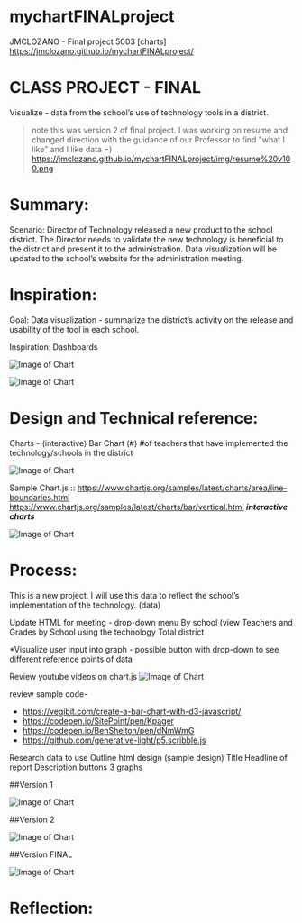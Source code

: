 # mychartFINALproject
JMCLOZANO - Final project 5003 [charts]
https://jmclozano.github.io/mychartFINALproject/

# CLASS PROJECT - FINAL
Visualize - data from the school’s use of technology tools in a district.
> note this was version 2 of final project. I was working on resume and changed direction with the guidance of our Professor to find "what I like" and I like data =) https://jmclozano.github.io/mychartFINALproject/img/resume%20v100.png

# Summary:
Scenario: Director of Technology released a new product to the school district. The Director needs to validate the new technology is beneficial to the district and present it to the administration. Data visualization will be updated to the school’s website for the administration meeting. 

# Inspiration:
Goal: Data visualization - summarize the district’s activity on the release and usability of the tool in each school. 

Inspiration: Dashboards

![Image of Chart](https://jmclozano.github.io/mychartFINALproject/img/inspiration%202.png)

![Image of Chart](https://jmclozano.github.io/mychartFINALproject/img/inspiration%201.png)


# Design and Technical reference:
Charts - (interactive)
Bar Chart (#)
#of teachers that have implemented the technology/schools in the district

![Image of Chart](https://jmclozano.github.io/mychartFINALproject/img/code%20chart%20js.png)

Sample Chart.js :: 
https://www.chartjs.org/samples/latest/charts/area/line-boundaries.html
https://www.chartjs.org/samples/latest/charts/bar/vertical.html
***interactive charts***

![Image of Chart](https://jmclozano.github.io/mychartFINALproject/img/sample%20chart%20js.png)


# Process:
This is a new project. I will use this data to reflect the school’s implementation of the technology. (data) 

Update HTML for meeting - drop-down menu 
By school  (view Teachers and Grades by School using the technology
Total district

*Visualize user input into graph - possible button with drop-down to see different reference points of data

Review youtube videos on chart.js
![Image of Chart](https://jmclozano.github.io/mychartFINALproject/img/youtube.png)


review sample code- 
- https://vegibit.com/create-a-bar-chart-with-d3-javascript/
- https://codepen.io/SitePoint/pen/Kpager
- https://codepen.io/BenShelton/pen/dNmWmG
- https://github.com/generative-light/p5.scribble.js

Research data to use
Outline html design (sample design) 
Title 
Headline of report
Description 
buttons
3 graphs

##Version 1

![Image of Chart](https://jmclozano.github.io/mychartFINALproject/img/charts%20v2.png)

##Version 2

![Image of Chart](https://jmclozano.github.io/mychartFINALproject/img/chart%20v3.png)


##Version FINAL 

![Image of Chart](https://jmclozano.github.io/mychartFINALproject/img/chart%20final.png)


# Reflection:




